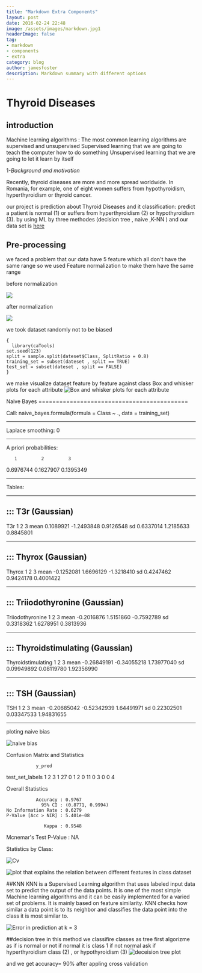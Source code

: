 ```yaml
---
title: "Markdown Extra Components"
layout: post
date: 2016-02-24 22:48
image: /assets/images/markdown.jpg1
headerImage: false
tag:
- markdown
- components
- extra
category: blog
author: jamesfoster
description: Markdown summary with different options
---
```


#  Thyroid Diseases

## introduction

Machine learning algorithms :
The most common learning algorithms are supervised and unsupervised
Supervised learning that we are going to teach the computer how to do something
Unsupervised learning that we are going to let it learn by itself

1-*Background* *and* *motivation*

Recently, thyroid diseases are more and more spread
worldwide. In Romania, for example, one of eight women
suffers from hypothyroidism, hyperthyroidism or thyroid
cancer.

our project is prediction  about  Thyroid Diseases and it classification: predict
a patient is normal (1) or
suffers from hyperthyroidism (2) or hypothyroidism (3).
by using ML by three methodes (decision tree , naive ,K-NN ) and our data set is  [here ](https://sci2s.ugr.es/keel/dataset/data/classification/newthyroid.zip)


 ## Pre-processing

we faced a problem
 that our data have 5 feature which all don't have the same range so  we used Feature normalization to make them have the same range

before normalization

<img src="https://mostafa15397.github.io/assets/images/befor.png" width="" height="" />


after normalization

<img src="https://mostafa15397.github.io/assets/images/after.png" width="" height="" />

we took dataset randomly not to be biased

```
{
  library(caTools)
set.seed(123)
split = sample.split(dateset$Class, SplitRatio = 0.8)
training_set = subset(dateset , split == TRUE)
test_set = subset(dateset , split == FALSE)
}
```  
we make visualize dataset feature by feature against  class
Box and whisker plots for each attribute
![Box and whisker plots for each attribute](https://github.com/mostafa15397/mostafa15397.github.io/blob/master/assets/images/Box%20and%20whisker%20plots%20for%20each%20attribute.jpg?raw=true)

Naive Bayes ===========================================

Call: naive_bayes.formula(formula = Class ~ ., data = training_set)

---------------------------------------------------------------------------------------------------

Laplace smoothing: 0

---------------------------------------------------------------------------------------------------

A priori probabilities:

       1         2         3
0.6976744 0.1627907 0.1395349

---------------------------------------------------------------------------------------------------

Tables:

---------------------------------------------------------------------------------------------------
::: T3r (Gaussian)
---------------------------------------------------------------------------------------------------

T3r             1          2          3
 mean  0.1089921 -1.2493848  0.9126548
 sd    0.6337014  1.2185633  0.8845801

---------------------------------------------------------------------------------------------------
::: Thyrox (Gaussian)
---------------------------------------------------------------------------------------------------

Thyrox          1          2          3
 mean -0.1252081  1.6696129 -1.3218410
 sd    0.4247462  0.9424178  0.4001422

---------------------------------------------------------------------------------------------------
::: Triiodothyronine (Gaussian)
---------------------------------------------------------------------------------------------------

Triiodothyronine          1          2          3
           mean -0.2016876  1.5151860 -0.7592789
           sd    0.3318362  1.6278951  0.3813936

---------------------------------------------------------------------------------------------------
::: Thyroidstimulating (Gaussian)
---------------------------------------------------------------------------------------------------

Thyroidstimulating           1           2           3
             mean -0.26849191 -0.34055218  1.73977040
             sd    0.09949892  0.08119780  1.92356990

---------------------------------------------------------------------------------------------------
::: TSH (Gaussian)
---------------------------------------------------------------------------------------------------

TSH              1           2           3
 mean -0.20685042 -0.52342939  1.64491971
 sd    0.22302501  0.03347533  1.94831655

---------------------------------------------------------------------------------------------------

ploting naive bias

![naive bias](https://github.com/mostafa15397/mostafa15397.github.io/blob/master/assets/images/ploting%20naive%20bias.png?raw=true)


Confusion Matrix and Statistics

               y_pred
test_set_labels  1  2  3
              1 27  0  1
              2  0 11  0
              3  0  0  4

Overall Statistics

               Accuracy : 0.9767          
                 95% CI : (0.8771, 0.9994)
    No Information Rate : 0.6279          
    P-Value [Acc > NIR] : 5.401e-08       

                  Kappa : 0.9548          

 Mcnemar's Test P-Value : NA              

Statistics by Class:

![Cv](https://github.com/mostafa15397/mostafa15397.github.io/blob/master/Capture.PNG?raw=true)


![plot that explains the relation between different features in class dataset](https://github.com/mostafa15397/mostafa15397.github.io/blob/master/assets/images/plot%20that%20explains%20the%20relation%20between%20different%20features%20in%20class%20dataset.jpg?raw=true)

##KNN
 KNN is a Supervised Learning algorithm that uses labeled input data set to predict the output of the data points.
    It is one of the most simple Machine learning algorithms and it can be easily implemented for a varied set of problems.
    It is mainly based on feature similarity. KNN checks how similar a data point is to its neighbor and classifies the data point into the class it is most similar to.

![Error in prediction at k = 3 ](https://github.com/mostafa15397/mostafa15397.github.io/blob/master/assets/images/78956474_480467589246964_4235545560171413504_n.jpg?raw=true)
 
##decision tree 
in this method we classifire classes as tree first algorizme as if is normal or not 
if normal it is class 1 if not normal ask if hyperthyroidism class (2)  , or hypothyroidism (3) 
![deceision tree plot](https://github.com/mostafa15397/mostafa15397.github.io/blob/master/assets/images/desetion%20tree.jpg?raw=true)

and we get accuracy= 90%  after appling cross validation 



